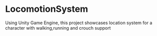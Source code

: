 # LocomotionSystem
Using Unity Game Engine, this project showcases location system for a character with walking,running and crouch support
